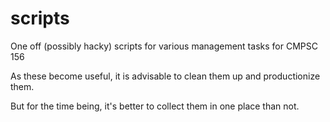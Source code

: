 # scripts

One off (possibly hacky) scripts for various management tasks for CMPSC 156

As these become useful, it is advisable to clean them up and productionize them.

But for the time being, it's better to collect them in one place than not.
